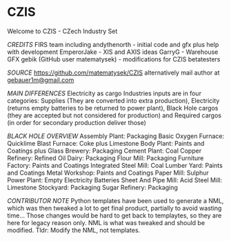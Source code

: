 # CZIS
Welcome to CZIS - CZech Industry Set

*CREDITS*
FIRS team including andythenorth - initial code and gfx plus help with development
EmperorJake - XIS and AXIS ideas
GarryG - Warehouse GFX
gebik (GitHub user matematysek) - modifications for CZIS
betatesters

*SOURCE*
https://github.com/matematysek/CZIS
alternatively mail author at gebauer1m@gmail.com

*MAIN DIFFERENCES*
Electricity as cargo
Industries inputs are in four categories: Supplies (They are converted into extra production), Electricity (returns empty batteries to be returned to power plant), Black Hole cargos (they are accepted but not considered for production) and Required cargos (in order for secondary production deliver those)

*BLACK HOLE OVERVIEW*
Assembly Plant: Packaging
Basic Oxygen Furnace: Quicklime
Blast Furnace: Coke plus Limestone
Body Plant: Paints and Coatings plus Glass
Brewery: Packaging
Cement Plant: Coal
Copper Refinery: Refined Oil
Dairy: Packaging
Flour Mill: Packaging
Furniture Factory: Paints and Coatings
Integrated Steel Mill: Coal
Lumber Yard: Paints and Coatings
Metal Workshop: Paints and Coatings
Paper Mill: Sulphur
Power Plant: Empty Electricity Batteries
Sheet And Pipe Mill: Acid
Steel Mill: Limestone
Stockyard: Packaging
Sugar Refinery: Packaging

*CONTRIBUTOR NOTE*
Python templates have been used to generate a NML, which was then tweaked a lot to get final product, partially to avoid wasting time... Those changes would be hard to get back to templaytes, so they are here for legacy reason only. NML is what was tweaked and should be modified.
Tldr: Modify the NML, not templates.
